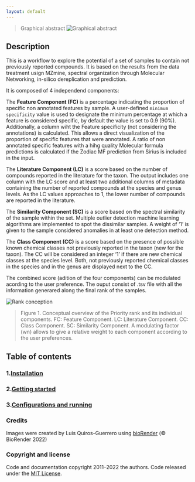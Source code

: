 ```yaml
---
layout: default
---
```

>  Graphical abstract
![Graphical abstract](/assets/img/graphical_abstract.png)


## Description 

This is a workflow to explore the potential of a set of samples to contain not previously reported compounds. It is based on the results from the data treatment usign MZmine, spectral organization through Molecular Networking, in-silico dereplication and prediction. 

It is composed of 4 independend components: 

The **Feature Component (FC)** is a percentage indicating the proportion of specific non annotated features by sample. A user-defined `minimum specificity` value is used to designate the minimum percentage at which a feature is considered specific, by default the value is set to 0.9 (90%). Additionally, a column wiht the Feature specificity (not considering the annotations) is calculated. This allows a direct visualization of the proportion of specific features that were annotated. A ratio of non annotated specific features with a hihg quality Molecular formula predictions is calculated if the Zodiac MF prediction from Sirius is included in the input.

The **Literature Component (LC)** is a score based on the number of compounds reported in the literature for the taxon. The output includes one column with the LC score and at least two additional columns of metadata containing the number of reported compounds at the species and genus levels. As the LC values approaches to 1, the lower number of compounds are reported in the literature.

The **Similarity Component (SC)** is a score based on the spectral similarity of the sample within the set. Multiple outlier detection machine learning algorithms are implemented to spot the dissimilar samples. A weight of ‘1’ is given to the sample considered anomalies in at least one detection method.

The **Class Component (CC)** is a score based on the presence of possible known chemical classes not previously reported in the taxon (new for the taxon). The CC will be considered an integer ‘1’ if there are new chemical classes at the species level. Both, not previously reported chemical classes in the species and in the genus are displayed next to the CC.

The combined score (adition of the four components) can be modulated acording to the user preference. The ouput consist of .tsv file with all the information generared along the final rank of the samples.

![Rank conception](/assets/img/priority_rank.png)
> Figure 1. Conceptual overview of the Priority rank and its individual components. FC: Feature Component. LC: Literature Component. CC: Class Component. SC: Similarity Component. A modulating factor (wn) allows to give a relative weight to each component according to the user preferences.

<!-- toc -->
## Table of contents
### 1.[**Installation**](installation.md) 

### 2.[**Getting started**](getting-started.md) 

### 3.[**Configurations and running**](configuration-options.md) 

<!-- tocstop -->

### Credits
Images were created by Luis Quiros-Guerrero using [bioRender](https://biorender.com/) (© BioRender 2022)

### Copyright and license

Code and documentation copyright 2011–2022 the authors. Code released under the [MIT License](https://github.com/luigiquiros/inventa/blob/main/LICENSE).
